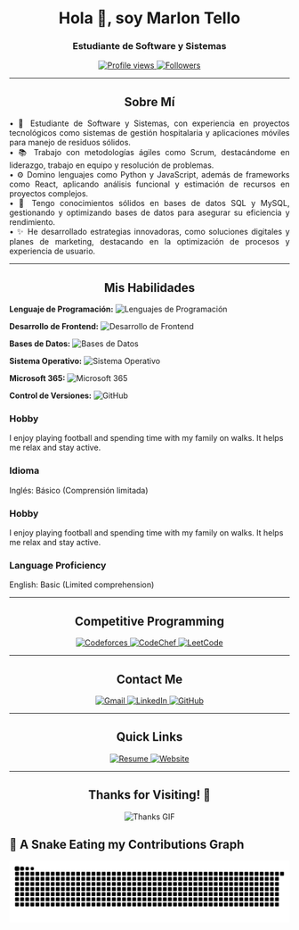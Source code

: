 <h1 align="center">Hola 👋, soy Marlon Tello</h1>
<h3 align="center">Estudiante de Software y Sistemas</h3>


<p align="center">
  <a href="https://github.com/marlontello">
    <img src="https://komarev.com/ghpvc/?username=marlontello&label=Profile%20views&color=129e00&style=plastic" alt="Profile views">
  </a>
  <a href="https://github.com/marlontello">
    <img src="https://img.shields.io/github/followers/marlontello?label=Followers&style=social" alt="Followers">
  </a>
</p>

---

<h2 align="center">Sobre Mí</h2>
<p style="text-align: justify;">
• 🌟 Estudiante de Software y Sistemas, con experiencia en proyectos tecnológicos como sistemas de gestión hospitalaria y aplicaciones móviles para manejo de residuos sólidos.  
<br>
• 📚 Trabajo con metodologías ágiles como Scrum, destacándome en liderazgo, trabajo en equipo y resolución de problemas.  
<br>
• ⚙️ Domino lenguajes como Python y JavaScript, además de frameworks como React, aplicando análisis funcional y estimación de recursos en proyectos complejos.  
<br>
• 💾 Tengo conocimientos sólidos en bases de datos SQL y MySQL, gestionando y optimizando bases de datos para asegurar su eficiencia y rendimiento.  
<br>
• ✨ He desarrollado estrategias innovadoras, como soluciones digitales y planes de marketing, destacando en la optimización de procesos y experiencia de usuario.
</p>

---
<h2 align="center">Mis Habilidades</h2>

<p>
  <strong>Lenguaje de Programación:</strong> 
  <img src="https://img.shields.io/badge/Programming%20Languages-JavaScript%20%7C%20Java%20%7C%20Python-blue?style=for-the-badge" alt="Lenguajes de Programación">
</p>

<p>
  <strong>Desarrollo de Frontend:</strong>
  <img src="https://img.shields.io/badge/Frontend%20Development-HTML5%20%7C%20CSS%20%7C%20React%20%7C%20JavaScript-orange?style=for-the-badge" alt="Desarrollo de Frontend">
</p>

<p>
  <strong>Bases de Datos:</strong>
  <img src="https://img.shields.io/badge/Databases-SQL%20Server%20%7C%20MySQL-green?style=for-the-badge" alt="Bases de Datos">
</p>

<p>
  <strong>Sistema Operativo:</strong>
  <img src="https://img.shields.io/badge/Operating%20Systems-Linux%20%7C%20Ubuntu%20%7C%20Windows-lightgray?style=for-the-badge" alt="Sistema Operativo">
</p>

<p>
  <strong>Microsoft 365:</strong>
  <img src="https://img.shields.io/badge/Microsoft%20365-Word%20%7C%20PowerPoint%20%7C%20Excel%20%7C%20Outlook%20%7C%20Power%20BI%20Desktop-blue?style=for-the-badge" alt="Microsoft 365">
</p>

<p>
  <strong>Control de Versiones:</strong>
  <img src="https://img.shields.io/badge/Tools-GitHub-lightblue?style=for-the-badge" alt="GitHub">
</p>

<h3>Hobby</h3>
<p>I enjoy playing football and spending time with my family on walks. It helps me relax and stay active.</p>

<h3>Idioma</h3>
<p>Inglés: Básico (Comprensión limitada)</p>

<h3>Hobby</h3>
<p>I enjoy playing football and spending time with my family on walks. It helps me relax and stay active.</p>

<h3>Language Proficiency</h3>
<p>English: Basic (Limited comprehension)</p>


---

<h2 align="center">Competitive Programming</h2>
<p align="center">
  <a href="https://codeforces.com/profile/ahmedhossam01">
    <img src="https://img.shields.io/badge/Codeforces-Expert-red?style=for-the-badge" alt="Codeforces">
  </a>
  <a href="https://www.codechef.com/users/ahmedhossam01">
    <img src="https://img.shields.io/badge/CodeChef-Division%201-blue?style=for-the-badge" alt="CodeChef">
  </a>
  <a href="https://leetcode.com/ahmedhossam01">
    <img src="https://img.shields.io/badge/LeetCode-Top%205%25-orange?style=for-the-badge" alt="LeetCode">
  </a>
</p>

---

<h2 align="center">Contact Me</h2>
<p align="center">
  <a href="mailto:ahmedhossam01@gmail.com">
    <img src="https://img.shields.io/badge/Gmail-D14836?style=for-the-badge&logo=gmail&logoColor=white" alt="Gmail">
  </a>
  <a href="https://www.linkedin.com/in/ahmedhossam01">
    <img src="https://img.shields.io/badge/LinkedIn-0077B5?style=for-the-badge&logo=linkedin&logoColor=white" alt="LinkedIn">
  </a>
  <a href="https://github.com/ahmedhossam01">
    <img src="https://img.shields.io/badge/GitHub-181717?style=for-the-badge&logo=github&logoColor=white" alt="GitHub">
  </a>
</p>

---

<h2 align="center">Quick Links</h2>
<p align="center">
  <a href="http://lnkiy.in/Ahmed_Hossam_Resume">
    <img src="https://img.shields.io/badge/Resume-Download-blue?style=for-the-badge&logo=readme" alt="Resume">
  </a>
  <a href="https://cutt.ly/Ahmed_Hossam_Website">
    <img src="https://img.shields.io/badge/My%20Website-Visit-green?style=for-the-badge&logo=world" alt="Website">
  </a>
</p>

---

<h2 align="center">Thanks for Visiting! 🌟</h2>
<p align="center">
  <img src="https://media.giphy.com/media/xUPGcJGy8I928yIlAQ/giphy.gif" alt="Thanks GIF">
</p>

	
## 🐍 A Snake Eating my Contributions Graph
	
<p align = "center">
	<img src = "https://github.com/7oSkaaa/7oSkaaa/blob/output/github-contribution-grid-snake.svg?" alt = "Snake Game"/>
</p>
